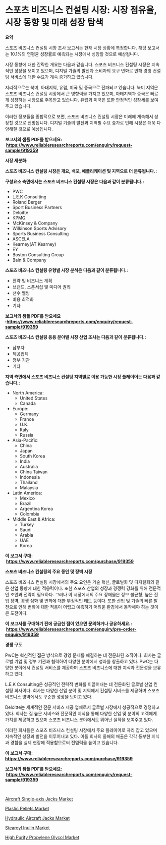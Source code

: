<p><h1>스포츠 비즈니스 컨설팅 시장: 시장 점유율, 시장 동향 및 미래 성장 탐색</h1></p><p><strong>요약</strong></p>
<p><p>스포츠 비즈니스 컨설팅 시장 조사 보고서는 현재 시장 상황에 특정합니다. 해당 보고서는 10.1%의 연평균 성장률로 예측되는 시장에서 성장할 것으로 예상됩니다.</p><p>시장 동향에 대한 간략한 개요는 다음과 같습니다. 스포츠 비즈니스 컨설팅 시장은 지속적인 성장을 보이고 있으며, 디지털 기술의 발전과 소비자의 요구 변화로 인해 경영 컨설팅 서비스에 대한 수요가 계속 증가하고 있습니다.</p><p>지리적으로는 북미, 아태지역, 유럽, 미국 및 중국으로 전파되고 있습니다. 북미 지역은 스포츠 비즈니스 컨설팅 시장에서 큰 영향력을 가지고 있으며, 아태지역과 중국은 빠르게 성장하는 시장으로 주목받고 있습니다. 유럽과 미국은 또한 안정적인 성장세를 보여주고 있습니다.</p><p>이러한 정보들을 종합적으로 보면, 스포츠 비즈니스 컨설팅 시장은 미래에 계속해서 성장할 것으로 전망됩니다. 디지털 기술의 발전과 지역별 수요 증가로 인해 시장은 더욱 다양해질 것으로 예상됩니다.</p></p>
<p><strong>보고서의 샘플 PDF를 받으세요: &nbsp;<a href="https://www.reliableresearchreports.com/enquiry/request-sample/919359">https://www.reliableresearchreports.com/enquiry/request-sample/919359</a></strong></p>
<p><strong>시장 세분화:</strong></p>
<p><strong> 스포츠 비즈니스 컨설팅 시장은 개요, 배포, 애플리케이션 및 지역으로 더 분류됩니다. :</strong></p>
<p><strong>구성요소 측면에서는 스포츠 비즈니스 컨설팅 시장은 다음과 같이 분류됩니다.:</strong></p>
<p><ul><li>PWC</li><li>L.E.K Consulting</li><li>Roland Berger</li><li>Sport Business Partners</li><li>Deloitte</li><li>KPMG</li><li>McKinsey & Company</li><li>Wilkinson Sports Advisory</li><li>Sports Business Consulting</li><li>ASCELA</li><li>Kearney(AT Kearney)</li><li>EY</li><li>Boston Consulting Group</li><li>Bain & Company</li></ul></p>
<p><strong> 스포츠 비즈니스 컨설팅 유형별 시장 분석은 다음과 같이 분류됩니다.:</strong></p>
<p><ul><li>전략 및 비즈니스 계획</li><li>브랜드, 스폰서십 및 미디어 권리</li><li>선수 웰빙</li><li>비용 최적화</li><li>기타</li></ul></p>
<p><strong>보고서의 샘플 PDF를 받으세요 :<a href="https://www.reliableresearchreports.com/enquiry/request-sample/919359">https://www.reliableresearchreports.com/enquiry/request-sample/919359</a></strong></p>
<p><strong> 스포츠 비즈니스 컨설팅 응용 분야별 시장 산업 조사는 다음과 같이 분류됩니다.:</strong></p>
<p><ul><li>납부자</li><li>제공업체</li><li>정부 기관</li><li>기타</li></ul></p>
<p><strong>지역 측면에서 스포츠 비즈니스 컨설팅 지역별로 이용 가능한 시장 플레이어는 다음과 같습니다.:</strong></p>
<p><ul>
    <li>
        North America:
        <ul>
            <li>United States</li>
            <li>Canada</li>
        </ul>
    </li>
    <li>
        Europe:
        <ul>
            <li>Germany</li>
            <li>France</li>
            <li>U.K.</li>
            <li>Italy</li>
            <li>Russia</li>
        </ul>
    </li>
    <li>
        Asia-Pacific:
        <ul>
            <li>China</li>
            <li>Japan</li>
            <li>South Korea</li>
            <li>India</li>
            <li>Australia</li>
            <li>China Taiwan</li>
            <li>Indonesia</li>
            <li>Thailand</li>
            <li>Malaysia</li>
        </ul>
    </li>
    <li>
        Latin America:
        <ul>
            <li>Mexico</li>
            <li>Brazil</li>
            <li>Argentina Korea</li>
            <li>Colombia</li>
        </ul>
    </li>
    <li>
        Middle East & Africa:
        <ul>
            <li>Turkey</li>
            <li>Saudi</li>
            <li>Arabia</li>
            <li>UAE</li>
            <li>Korea</li>
        </ul>
    </li>
    </ul></p>
<p><strong>이 보고서 구매: &nbsp;<a href="https://www.reliableresearchreports.com/purchase/919359">https://www.reliableresearchreports.com/purchase/919359</a></strong></p>
<p><strong>스포츠 비즈니스 컨설팅의 주요 동인 및 장벽 시장</strong></p>
<p><p>스포츠 비즈니스 컨설팅 시장에서의 주요 요인은 기술 혁신, 글로벌화 및 디지털화와 같은 산업 동향에 대한 적응력이다. 또한 스포츠 산업의 성장과 경쟁력 강화를 위해 전문적인 조언과 전략이 필요하다. 그러나 이 시장에서의 주요 장애물은 정보 불균형, 높은 진입 장벽, 경쟁 심화 및 변화에 대한 부정적인 태도 등이다. 또한 산업 및 기술의 빠른 발전으로 인해 변화에 대한 적응이 어렵고 예측하기 어려운 환경에서 동작해야 하는 것이 큰 도전이다.</p></p>
<p><strong>이 보고서를 구매하기 전에 궁금한 점이 있으면 문의하거나 공유하세요.: &nbsp;<a href="https://www.reliableresearchreports.com/enquiry/pre-order-enquiry/919359">https://www.reliableresearchreports.com/enquiry/pre-order-enquiry/919359</a></strong></p>
<p><strong>경쟁 구도</strong></p>
<p><p>PwC는 혁신적인 접근 방식으로 경영 문제를 해결하는 데 전문화된 조직이다. 회사는 글로벌 기업 및 정부 기관과 협력하여 다양한 분야에서 성과를 창출하고 있다. PwC는 다양한 분야에서 컨설팅 서비스를 제공하며 스포츠 비즈니스에 대한 지식과 전문성을 보유하고 있다.</p><p>L.E.K Consulting은 성공적인 전략적 변화를 이끌어내는 데 전문화된 글로벌 산업 컨설팅 회사이다. 회사는 다양한 산업 분야 및 지역에서 컨설팅 서비스를 제공하며 스포츠 비즈니스 영역에서도 꾸준한 성장을 보이고 있다.</p><p>Deloitte는 세계적인 전문 서비스 제공 업체로서 글로벌 시장에서 성공적으로 경쟁하고 있다. 회사는 질 높은 서비스와 전문적인 지식을 통해 다양한 산업 및 분야의 고객에게 가치를 제공하고 있으며 스포츠 비즈니스 분야에서도 뛰어난 실적을 보여주고 있다.</p><p>이러한 회사들은 스포츠 비즈니스 컨설팅 시장에서 주요 플레이어로 자리 잡고 있으며 지속적인 성장과 발전을 이루어내고 있다. 이들 회사의 올해의 매출은 각각 풍부한 지식과 경험을 실제 현장에 적용함으로써 전염력을 높이고 있습니다.</p></p>
<p><strong>이 보고서 구매: &nbsp; <a href="https://www.reliableresearchreports.com/purchase/919359">https://www.reliableresearchreports.com/purchase/919359</a></strong></p>
<p><strong>보고서의 샘플 PDF를 받으세요: &nbsp;<a href="https://www.reliableresearchreports.com/enquiry/request-sample/919359">https://www.reliableresearchreports.com/enquiry/request-sample/919359</a></strong><strong></strong></p>
<p>&nbsp;</p>
<p><p><a href="https://github.com/pizolina/Market-Research-Report-List-3/blob/main/aircraft-single-axis-jacks-market.md">Aircraft Single-axis Jacks Market</a></p><p><a href="https://issuu.com/reportprime-2/docs/plastic-pellets-market-size-2030.pptx">Plastic Pellets Market</a></p><p><a href="https://github.com/danielneavesallisons03mba/Market-Research-Report-List-1/blob/main/hydraulic-aircraft-jacks-market.md">Hydraulic Aircraft Jacks Market</a></p><p><a href="https://github.com/tamvrosiya/Market-Research-Report-List-3/blob/main/stearoyl-inulin-market.md">Stearoyl Inulin Market</a></p><p><a href="https://issuu.com/reportprime-2/docs/high-purity-propylene-glycol-market-size-2030.pptx">High Purity Propylene Glycol Market</a></p></p>
